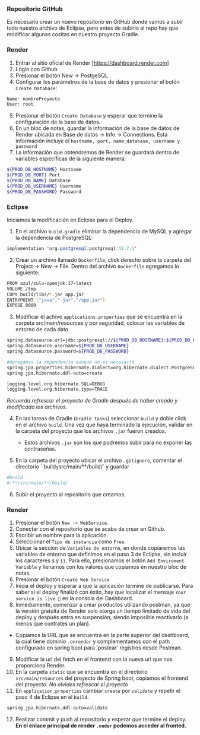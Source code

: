 ### Repositorio GitHub
Es necesario crear un nuevo repositorio en GitHub donde vamos a subir todo nuestro archivo de Eclipse, pero antes de subirlo al repo hay que modificar algunas cositas en nuestro proyecto Gradle.

### Render
1. Entrar al sitio oficial de Render [https://dashboard.render.com]
2. Login con Github
3. Presionar el botón New -> PostgeSQL
4. Configurar los parámetros de la base de datos y presionar el botón `Create Database`:
```sh
Name: nombreProyecto
User: root
```
5. Presionar el botón `Create Database` y esperar que termine la configuración de la base de datos.
6. En un bloc de notas, guardar la información de la base de datos de Render ubicada en Base de datos -> Info -> Connections. Esta información incluye el `hostname, port, name_database, username y password`
7. La información que obtendremos de Render se guardará dentro de variables específicas de la siguiente manera:
```sh
${PROD_DB_HOSTNAME} Hostname
${PROD_DB_PORT} Port
${PROD_DB_NAME} Database
${PROD_DB_USERNAME} Username
${PROD_DB_PASSWORD} Password
```

### Eclipse
Iniciamos la modificación en Eclipse para el Deploy. 
1. En el archivo `build.gradle` eliminar la dependencia de MySQL y agregar la dependencia de PostgreSQL:
```java
implementation 'org.postgresql:postgresql:42.7.1'
```

2. Crear un archivo llamado `Dockerfile`, click derecho sobre la carpeta del Project -> New -> File. Dentro del archivo `Dockerfile` agregamos lo siguiente:
```sh
FROM azul/zulu-openjdk:17-latest
VOLUME /tmp
COPY build/libs/*.jar app.jar
ENTRYPOINT ["java","-jar","/app.jar"]
EXPOSE 8080
```

3. Modificar el achivo `applications.properties` que se encuentra en la carpeta src/main/resources y por seguridad, colocar las variables de entorno de cada dato. 
```sh
spring.datasource.url=jdbc:postgresql://${PROD_DB_HOSTNAME}:${PROD_DB_PORT}/${PROD_DB_NAME}
spring.datasource.username=${PROD_DB_USERNAME}
spring.datasource.password=${PROD_DB_PASSWORD}

#Agregamos la dependencia aunque no es necesaria
spring.jpa.properties.hibernate.dialect=org.hibernate.dialect.PostgreSQLDialect
spring.jpa.hibernate.ddl-auto=create

logging.level.org.hibernate.SQL=DEBUG
logging.level.org.hibernate.type=TRACE
```
*Recuerda refrescar el proyecto de Gradle después de haber creado y modificado los archivos.*

4. En las tareas de Gradle (`Gradle Tasks`) seleccionar `build` y doble click en el archivo `build`. Una vez que haya terminado la ejecución, validar en la carpeta del proyecto que los archivos `.jar` fueron creados.
    - Estos archivos `.jar` son los que podremos subir para no exponer las contraseñas.

5. En la carpeta del proyecto ubicar el archivo `.gitignore`, comentar el directorio ``build` y `src/main/**/build/` y guardar
```sh
#build
#!**/src/main/**/build/
```
6. Subir el proyecto al repositorio que creamos.

### Render
1. Presionar el botón `New -> WebService`.
2. Conectar con el repositorio que se acaba de crear en Github.
3. Escribir un nombre para la aplicación.
4. Seleccionar el `Tipo de instancia` como `Free`.
5. Ubicar la sección de `Variables de entorno`, en donde copiaremos las variables de entorno que definimos en el paso 3 de Eclipse, sin incluir los caracteres `$` y `{}`. 
Para ello, presionamos el botón `Add Enviroment Variable` y llenamos con los valores que copiamos en nuestro bloc de notas. 
6. Presionar el botón `Create Web Service`
7. Inicia el deploy y esperar a que la aplicación termine de publicarse.
Para saber si el deploy finalizó con éxito, hay que localizar el mensaje `Your service is live 🎉` en la consola del Dashboard.
8. Inmediamente, comenzar a crear productos utilizando postman, ya que la versión gratuita de Render solo otorga un tiempo limitado de vida del deploy y después entra en suspensión, siendo imposible reactivarlo (a menos que contrates un plan).
- Copiamos la URL que se encuentra en la parte superior del dashboard, la cual tiene dominio `.onrender` y complementamos con el path configurado en spring boot para 'postear' registros desde Postman.
9. Modificar la url del fetch en el frontend con la nueva url que nos proporciona Render.
10. En la carpeta `static` que se encuentra en el directorio `src/main/resources` del proyecto de Spring boot, copiamos el frontend del proyecto.
*No olvides refrescar el proyecto*
11. En `application.properties` cambiar `create` por `validate` y repetir el paso 4 de Eclipse en el `build`.
```sh
spring.jpa.hibernate.ddl-auto=validate
```
12. Realizar commit y push al repositorio y esperar que termine el deploy. 
**En el enlace principal de render `.onder` podemos acceder al fronted.**